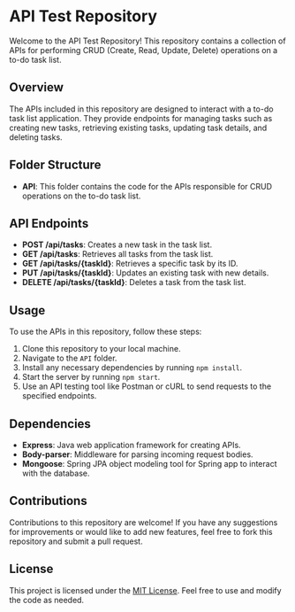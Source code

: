 # API Test Repository

Welcome to the API Test Repository! This repository contains a collection of APIs for performing CRUD (Create, Read, Update, Delete) operations on a to-do task list.

## Overview

The APIs included in this repository are designed to interact with a to-do task list application. They provide endpoints for managing tasks such as creating new tasks, retrieving existing tasks, updating task details, and deleting tasks.

## Folder Structure

- **API**: This folder contains the code for the APIs responsible for CRUD operations on the to-do task list.
  
## API Endpoints

- **POST /api/tasks**: Creates a new task in the task list.
- **GET /api/tasks**: Retrieves all tasks from the task list.
- **GET /api/tasks/{taskId}**: Retrieves a specific task by its ID.
- **PUT /api/tasks/{taskId}**: Updates an existing task with new details.
- **DELETE /api/tasks/{taskId}**: Deletes a task from the task list.

## Usage

To use the APIs in this repository, follow these steps:

1. Clone this repository to your local machine.
2. Navigate to the `API` folder.
3. Install any necessary dependencies by running `npm install`.
4. Start the server by running `npm start`.
5. Use an API testing tool like Postman or cURL to send requests to the specified endpoints.

## Dependencies

- **Express**: Java web application framework for creating APIs.
- **Body-parser**: Middleware for parsing incoming request bodies.
- **Mongoose**: Spring JPA object modeling tool for Spring app to interact with the database.

## Contributions

Contributions to this repository are welcome! If you have any suggestions for improvements or would like to add new features, feel free to fork this repository and submit a pull request.

## License

This project is licensed under the [MIT License](LICENSE). Feel free to use and modify the code as needed.
